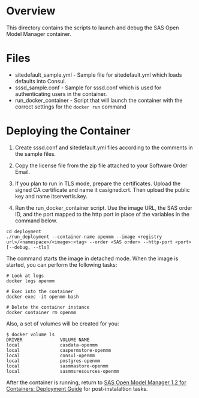 # Overview

This directory contains the scripts to launch and debug the SAS Open Model Manager container. 

# Files

* sitedefault_sample.yml - Sample file for sitedefault.yml which loads defaults into Consul.
* sssd_sample.conf - Sample for sssd.conf which is used for authenticating users in the container.
* run_docker_container - Script that will launch the container with the correct settings for the `docker run` command

# Deploying the Container


1.  Create sssd.conf and sitedefault.yml files according to the comments in the sample files.

2.  Copy the license file from the zip file attached to your Software Order Email.

3.  If you plan to run in TLS mode, prepare the certificates. Upload the signed CA certificate and name it casigned.crt. Then upload the public key and name itservertls.key. 

4.  Run the run_docker_container script. Use the image URL, the SAS order ID, and the port mapped to the http port in place of the variables in the command below.

```
cd deployment
./run_deployment --container-name openmm --image <registry url>/<namespace>/<image>:<tag> --order <SAS order> --http-port <port> [--debug, --tls]

```

The command starts the image in detached mode. When the image is started, you can perform the following tasks:

```
# Look at logs
docker logs openmm

# Exec into the container
docker exec -it openmm bash

# Delete the container instance
docker container rm openmm
```

Also, a set of volumes will be created for you:

```
$ docker volume ls
DRIVER              VOLUME NAME
local               casdata-openmm
local               caspermstore-openmm
local               consul-openmm
local               postgres-openmm
local               sasmmastore-openmm
local               sasmmsresources-openmm
```
After the container is running, return to [SAS Open Model Manager 1.2 for Containers: Deployment Guide](http://documentation.sas.com/?docsetId=dplymdlmgmt0phy0dkr&docsetTarget=titlepage.htm&docsetVersion=1.2&locale=en) for post-instalaltion tasks.

